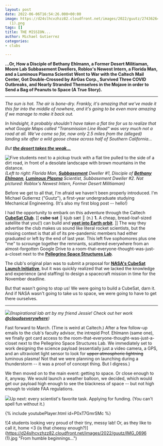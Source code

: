 ```yaml
---
layout: post
date: 2022-06-06T16:54:26.000+00:00
image: https://d24slhcvzhzz82.cloudfront.net/images/2022/guutz/274362642_1066083627289117_7685991158024664000_n
  (1).png
tags: []
title: THE MISSION...
author: Michael Gutierrez
categories:
- clubs

---
```

**…Or, How a Disciple of Bethany Ehlmann, a Former Desert Militiaman, Moore Lab Subbasement Dwellers, Roblox's Newest Intern, a Florida Man, and a Luminous Plasma Scientist Went to War with the Caltech Mail Center, Got Double-Crossed by AirGas Corp., Survived Three COVID Outbreaks, and Nearly Stranded Themselves in the Mojave in order to Send a Bag of Peanuts to Space (A True Story).**

***

_The sun is hot. The air is bone-dry. Frankly, it's amazing that we've made it this far into the middle of nowhere, and it's going to be even more amazing if we manage to make it back out._

_In hindsight, it probably shouldn't have taken a flat tire for us to realize that what Google Maps called "Transmission Line Road" was very much not a road at all. We've come so far, now only 2.5 miles from the (alleged) landing site after a wild goose chase across half of Southern California..._

_But_ [**_the desert takes the weak..._**](https://twitter.com/secretsofdune/status/1425866472354631683)

![Five students next to a pickup truck with a flat tire pulled to the side of a dirt road, in front of a desolate landscape with brown mountains in the distance.](https://d24slhcvzhzz82.cloudfront.net/images/2022/guutz/received_565903071542655.jpeg "The desert takes the weak.")_(Left to right: Florida Man,_ [**_Subbasement_**](https://www.caltech.edu/about/news/nanofabrication-courses-axel-scherer-aph150 "Where electrical engineering students famously spend all their time working") _Dweller #1, Disciple of_ [**_Bethany Ehlmann_**](http://www.ehlmann.caltech.edu/index.html "Crazy cool professor, head of NASA JPL's Lunar Trailblazer mission, and the reason most of us ended up here")_,_ [**_Luminous Plasma_**](https://www.nasa.gov/mission_pages/station/research/Once_Upon_a_Time_in_a_Thunderstorm "AKA upper atmospheric lightning, something all of us were interested in studying on THE MISSION!") _Scientist, Subbasement Dweller #2. Not pictured: Roblox's Newest Intern, Former Desert Militiaman)_

Before we get to all that, I'm afraid we haven't been properly introduced. I'm Michael Gutierrez ("Guutz"), a first-year undergraduate studying Mechanical Engineering. (It's also my first blog post -- hello!)

I had the opportunity to embark on this adventure through the Caltech [**CubeSat Club**](https://smallsats.caltech.edu/). \[\[ **cube·sat** ║ kjub sæt ║ (n.) **1.** A cheap, bread-loaf-sized satellite that you(!) can build and [**yeet into Earth orbit**](https://www.youtube.com/watch?v=JQy9EwMrILI&ab_channel=Nanoracks). \]\] The way they advertise the club makes us sound like literal rocket scientists, but the missing context is that all of its pre-pandemic members had either graduated or left by the end of last year. This left five sophomores plus one "me" to scrounge together the remnants, scattered everywhere from an almost-forgotten Google Drive to a room-that-everyone-thought-was-just-a-closet next to the [**Pellegrino Space Structures Lab**](http://www.pellegrino.caltech.edu/).

The club's original plan was to submit a proposal for [**NASA's CubeSat Launch Initiative**](https://www.nasa.gov/directorates/heo/home/CubeSats_initiative), but it was quickly realized that we lacked the knowledge and experience (and staffing) to design a spacecraft mission in time for the November deadline.

But that wasn't going to stop us! We were going to build a CubeSat, darn it. And if NASA wasn't going to take us to space, we were going to have to get there ourselves.

***

![](https://d24slhcvzhzz82.cloudfront.net/images/2022/guutz/Optimized-cubesat-art.jpg)_(Inspirational lab art by my friend Jessie! Check out her work_ [**_@cloudseverywhere_**](https://www.instagram.com/cloudseverywhere/)_)_

Fast forward to March. (Time is weird at Caltech.) After a few follow-up emails to the club's faculty advisor, the intrepid Prof. Ehlmann (same one), we finally got card access to the room-that-everyone-thought-was-just-a-closet next to the Pellegrino Space Structures Lab. We immediately set to work designing the science payload (essentially just a video camera, a GPS, and an ultraviolet light sensor to look for ~~upper atmospheric lightning~~ luminous plasma! Not that we were planning on launching during a thunderstorm -- it was a proof of concept thing. But I digress.)

We then moved on to the main event: getting to space. Or close enough to it, anyway. We would launch a weather balloon, we decided, which would get our payload high enough to see the blackness of space -- but not high enough to violate FAA regulations.

![](https://d24slhcvzhzz82.cloudfront.net/images/2022/guutz/received_1726794127666486-a.jpeg)Up next: every scientist's favorite task. Applying for funding. (You can't spell fun without it.)

{% include youtubePlayer.html id=P0xT7GmrSMc %}

![4 students looking very proud of their tiny, messy lab! Or, as they like to call it, home <3 (is that cheesy enough?)](https://d24slhcvzhzz82.cloudfront.net/images/2022/guutz/IMG_0696 (1).jpg "From humble beginnings...")
